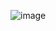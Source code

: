![image](https://github.com/Enneracct/ooplab2/assets/93778419/edc782f2-4251-439c-bafb-2879e3c49454)
